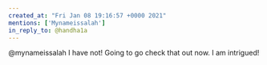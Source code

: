 ```yaml
---
created_at: "Fri Jan 08 19:16:57 +0000 2021"
mentions: ['Mynameissalah']
in_reply_to: @handha1a
---
```


@mynameissalah I have not! Going to go check that out now. I am intrigued!